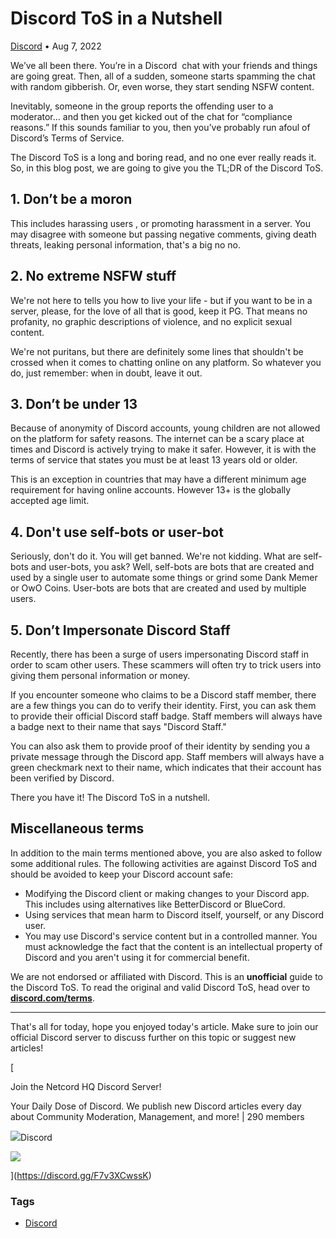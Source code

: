 Discord ToS in a Nutshell
=========================

[Discord](https://netcord.site/tag/discord/) • Aug 7, 2022

[](https://www.facebook.com/sharer/sharer.php?u=https://netcord.site/discord-tos-in-a-nutshell/)[](https://twitter.com/intent/tweet?text=Discord%20ToS%20in%20a%20Nutshell&url=https://netcord.site/discord-tos-in-a-nutshell/)

We’ve all been there. You’re in a Discord  chat with your friends and things are going great. Then, all of a sudden, someone starts spamming the chat with random gibberish. Or, even worse, they start sending NSFW content.

Inevitably, someone in the group reports the offending user to a moderator… and then you get kicked out of the chat for “compliance reasons.” If this sounds familiar to you, then you’ve probably run afoul of Discord’s Terms of Service.

The Discord ToS is a long and boring read, and no one ever really reads it. So, in this blog post, we are going to give you the TL;DR of the Discord ToS.

1\. Don’t be a moron
--------------------

This includes harassing users , or promoting harassment in a server. You may disagree with someone but passing negative comments, giving death threats, leaking personal information, that's a big no no.

2\. No extreme NSFW stuff
-------------------------

We're not here to tells you how to live your life - but if you want to be in a server, please, for the love of all that is good, keep it PG. That means no profanity, no graphic descriptions of violence, and no explicit sexual content.

We're not puritans, but there are definitely some lines that shouldn't be crossed when it comes to chatting online on any platform. So whatever you do, just remember: when in doubt, leave it out.

3\. Don’t be under 13
---------------------

Because of anonymity of Discord accounts, young children are not allowed on the platform for safety reasons. The internet can be a scary place at times and Discord is actively trying to make it safer. However, it is with the terms of service that states you must be at least 13 years old or older.

This is an exception in countries that may have a different minimum age requirement for having online accounts. However 13+ is the globally accepted age limit.

4\. Don't use self-bots or user-bot
-----------------------------------

Seriously, don't do it. You will get banned. We're not kidding. What are self-bots and user-bots, you ask? Well, self-bots are bots that are created and used by a single user to automate some things or grind some Dank Memer or OwO Coins. User-bots are bots that are created and used by multiple users.

5\. Don’t Impersonate Discord Staff
-----------------------------------

Recently, there has been a surge of users impersonating Discord staff in order to scam other users. These scammers will often try to trick users into giving them personal information or money.

If you encounter someone who claims to be a Discord staff member, there are a few things you can do to verify their identity. First, you can ask them to provide their official Discord staff badge. Staff members will always have a badge next to their name that says "Discord Staff."

You can also ask them to provide proof of their identity by sending you a private message through the Discord app. Staff members will always have a green checkmark next to their name, which indicates that their account has been verified by Discord.

There you have it! The Discord ToS in a nutshell.

Miscellaneous terms
-------------------

In addition to the main terms mentioned above, you are also asked to follow some additional rules. The following activities are against Discord ToS and should be avoided to keep your Discord account safe:

*   Modifying the Discord client or making changes to your Discord app. This includes using alternatives like BetterDiscord or BlueCord.
*   Using services that mean harm to Discord itself, yourself, or any Discord user.
*   You may use Discord's service content but in a controlled manner. You must acknowledge the fact that the content is an intellectual property of Discord and you aren't using it for commercial benefit.

We are not endorsed or affiliated with Discord. This is an **unofficial** guide to the Discord ToS. To read the original and valid Discord ToS, head over to **[discord.com/terms](https://discord.com/terms/)**.

* * *

That's all for today, hope you enjoyed today's article. Make sure to join our official Discord server to discuss further on this topic or suggest new articles!

[

Join the Netcord HQ Discord Server!

Your Daily Dose of Discord. We publish new Discord articles every day about Community Moderation, Management, and more! | 290 members

![](https://discord.gg/assets/ec2c34cadd4b5f4594415127380a85e6.ico)Discord

![](https://cdn.discordapp.com/splashes/961291793075417108/55966441a25910c5bc404662d78bc9e6.jpg?size=512)

](https://discord.gg/F7v3XCwssK)

### Tags

*   [Discord](/tag/discord/ "Discord")
